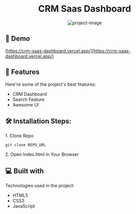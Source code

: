 <h1 align="center" id="title">CRM Saas Dashboard</h1>

<p align="center"><img src="https://cdn.dribbble.com/userupload/12540721/file/original-74fa9f48e033918b687bff18f2a8e98e.png?resize=1905x1429" alt="project-image"></p>

<h2>🚀 Demo</h2>

[https://crm-saas-dashboard.vercel.app/](https://crm-saas-dashboard.vercel.app/)

  
  
<h2>🧐 Features</h2>

Here're some of the project's best features:

*   CRM Dashboard
*   Search Feature
*   Awesome UI

<h2>🛠️ Installation Steps:</h2>

<p>1. Clone Repo</p>

```
git clone REPO_URL
```

<p>2. Open Index.html in Your Browser</p>

  
  
<h2>💻 Built with</h2>

Technologies used in the project:

*   HTML5
*   CSS3
*   JavaScript